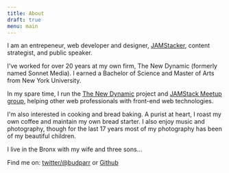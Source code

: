 ```yaml
---
title: About 
draft: true
menu: main
---
```


I am an entrepeneur, web developer and designer, [JAMStacker](https://jamstack.org/), content strategist, and public speaker.

I've worked for over 20 years at my own firm, The New Dynamic (formerly named Sonnet Media). I earned a Bachelor of Science and Master of Arts from New York University.

In my spare time, I run the [The New Dynamic](https://www.thenewdynamic.org/) project and [JAMStack Meetup group](http://www.meetup.com/the-new-dynamic/), helping other web professionals  with front-end web technologies.

I'm also interested in cooking and bread baking. A purist at heart, I roast my own coffee and maintain my own bread starter. I also enjoy music and photography, though for the last 17 years most of my photography has been of my beautiful children.

I live in the Bronx with my wife and three sons...

Find me on: [twitter/@budparr](http://twitter.com/budparr) or [Github](https://github.com/budparr)
